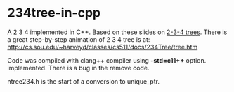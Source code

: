234tree-in-cpp
=============

A 2 3 4 implemented in C++. Based on these slides on [2-3-4 trees](http://www.unf.edu/~broggio/cop3540/Chapter%2010%20-%202-3-4%20Trees%20-%20Part%201.ppt).
There is a great step-by-step animation of 2 3 4 tree is at: http://cs.sou.edu/~harveyd/classes/cs511/docs/234Tree/tree.htm 

Code was compiled with clang++ compiler using **-std=c11++** option. implemented. There is a bug in the remove code.

ntree234.h is the start of a conversion to unique_ptr<Node234>.
